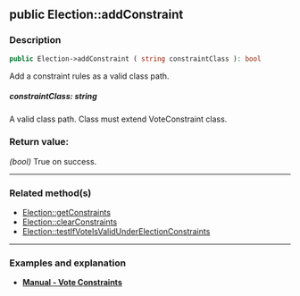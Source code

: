 ## public Election::addConstraint

### Description    

```php
public Election->addConstraint ( string constraintClass ): bool
```

Add a constraint rules as a valid class path.
    

##### **constraintClass:** *string*   
A valid class path. Class must extend VoteConstraint class.    


### Return value:   

*(bool)* True on success.


---------------------------------------

### Related method(s)      

* [Election::getConstraints](../Election%20Class/public%20Election--getConstraints.md)    
* [Election::clearConstraints](../Election%20Class/public%20Election--clearConstraints.md)    
* [Election::testIfVoteIsValidUnderElectionConstraints](../Election%20Class/public%20Election--testIfVoteIsValidUnderElectionConstraints.md)    

---------------------------------------

### Examples and explanation

* **[Manual - Vote Constraints](https://github.com/julien-boudry/Condorcet/wiki/II-%23-C.-Result-%23-5.-Vote-Constraints)**    
